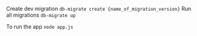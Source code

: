 Create dev migration
`db-migrate create {name_of_migration_version}`
Run all migrations
`db-migrate up`

To run the app
`node app.js`